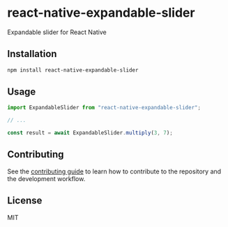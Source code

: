 # react-native-expandable-slider

Expandable slider for React Native

## Installation

```sh
npm install react-native-expandable-slider
```

## Usage

```js
import ExpandableSlider from "react-native-expandable-slider";

// ...

const result = await ExpandableSlider.multiply(3, 7);
```

## Contributing

See the [contributing guide](CONTRIBUTING.md) to learn how to contribute to the repository and the development workflow.

## License

MIT
